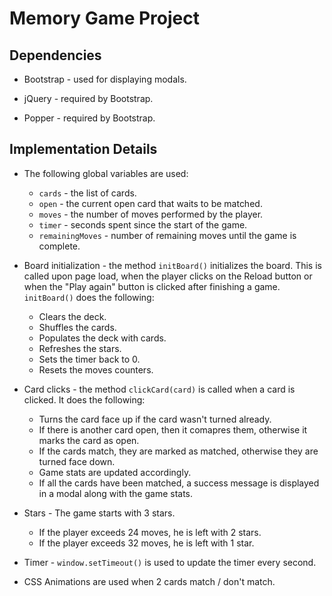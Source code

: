# Memory Game Project

## Dependencies

* Bootstrap - used for displaying modals.

* jQuery - required by Bootstrap.

* Popper - required by Bootstrap.

## Implementation Details

* The following global variables are used:
    - `cards` - the list of cards.
    - `open` - the current open card that waits to be matched.
    - `moves` - the number of moves performed by the player.
    - `timer` - seconds spent since the start of the game.
    - `remainingMoves` - number of remaining moves until the game is complete.

* Board initialization - the method `initBoard()` initializes the board. This is called upon page load, when the player clicks on the Reload button or when the "Play again" button is clicked after finishing a game. `initBoard()` does the following:
    - Clears the deck.
    - Shuffles the cards.
    - Populates the deck with cards.
    - Refreshes the stars.
    - Sets the timer back to 0.
    - Resets the moves counters.

* Card clicks - the method `clickCard(card)` is called when a card is clicked. It does the following:
    - Turns the card face up if the card wasn't turned already.
    - If there is another card open, then it comapres them, otherwise it marks the card as open.
    - If the cards match, they are marked as matched, otherwise they are turned face down.
    - Game stats are updated accordingly.
    - If all the cards have been matched, a success message is displayed in a modal along with the game stats.

* Stars - The game starts with 3 stars. 
    - If the player exceeds 24 moves, he is left with 2 stars. 
    - If the player exceeds 32 moves, he is left with 1 star.

* Timer - `window.setTimeout()` is used to update the timer every second.

* CSS Animations are used when 2 cards match / don't match.





